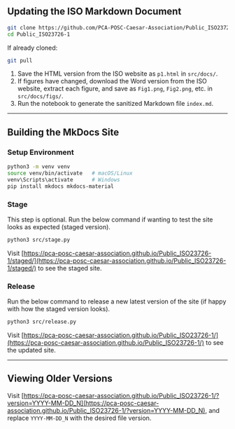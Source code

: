 ## Updating the ISO Markdown Document

```bash
git clone https://github.com/PCA-POSC-Caesar-Association/Public_ISO23726-1
cd Public_ISO23726-1
````

If already cloned:

```bash
git pull
```

1. Save the HTML version from the ISO website as `p1.html` in `src/docs/`.
2. If figures have changed, download the Word version from the ISO website, extract each figure, and save as `Fig1.png`, `Fig2.png`, etc. in `src/docs/figs/`.
3. Run the notebook to generate the sanitized Markdown file `index.md`.

---

## Building the MkDocs Site

### Setup Environment

```bash
python3 -m venv venv
source venv/bin/activate   # macOS/Linux
venv\Scripts\activate      # Windows
pip install mkdocs mkdocs-material
```

### Stage 

This step is optional. Run the below command if wanting to test the site looks as expected (staged version).

```bash
python3 src/stage.py
```

Visit [https://pca-posc-caesar-association.github.io/Public_ISO23726-1/staged/](https://pca-posc-caesar-association.github.io/Public_ISO23726-1/staged/) to see the staged site.

### Release 

Run the below command to release a new latest version of the site (if happy with how the staged version looks).

```bash
python3 src/release.py
```

Visit [https://pca-posc-caesar-association.github.io/Public_ISO23726-1/](https://pca-posc-caesar-association.github.io/Public_ISO23726-1/) to see the updated site.

---

## Viewing Older Versions

Visit [https://pca-posc-caesar-association.github.io/Public_ISO23726-1/?version=YYYY-MM-DD_N](https://pca-posc-caesar-association.github.io/Public_ISO23726-1/?version=YYYY-MM-DD_N), and replace `YYYY-MM-DD_N` with the desired file version. 